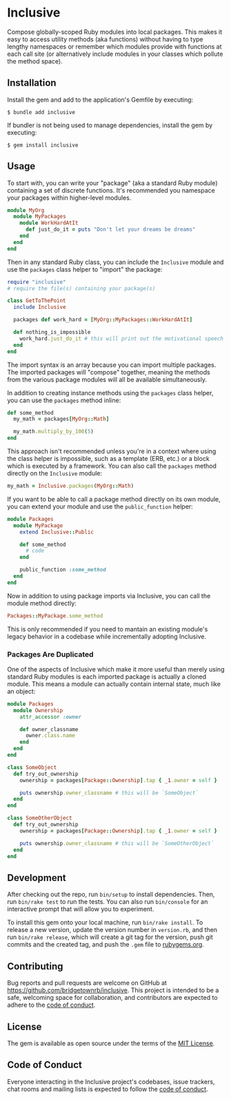 # Inclusive

Compose globally-scoped Ruby modules into local packages. This makes it easy to access utility methods (aka functions) without having to type lengthy namespaces or remember which modules provide with functions at each call site (or alternatively include modules in your classes which pollute the method space).

## Installation

Install the gem and add to the application's Gemfile by executing:

    $ bundle add inclusive

If bundler is not being used to manage dependencies, install the gem by executing:

    $ gem install inclusive

## Usage

To start with, you can write your "package" (aka a standard Ruby module) containing a set of discrete functions. It's recommended you namespace your packages within higher-level modules.

```ruby
module MyOrg
  module MyPackages
    module WorkHardAtIt
      def just_do_it = puts "Don't let your dreams be dreams"
    end
  end
end
```

Then in any standard Ruby class, you can include the `Inclusive` module and use the `packages` class helper to "import" the package:

```ruby
require "inclusive"
# require the file(s) containing your package(s)

class GetToThePoint
  include Inclusive

  packages def work_hard = [MyOrg::MyPackages::WorkHardAtIt]

  def nothing_is_impossible
    work_hard.just_do_it # this will print out the motivational speech
  end
end
```

The import syntax is an array because you can import multiple packages. The imported packages will "compose" together, meaning the methods from the various package modules will all be available simultaneously.

In addition to creating instance methods using the `packages` class helper, you can use the `packages` method inline:

```ruby
def some_method
  my_math = packages[MyOrg::Math]

  my_math.multiply_by_100(5)
end
```

This approach isn't recommended unless you're in a context where using the class helper is impossible, such as a template (ERB, etc.) or a block which is executed by a framework. You can also call the `packages` method directly on the `Inclusive` module:

```ruby
my_math = Inclusive.packages(MyOrg::Math)
```

If you want to be able to call a package method directly on its own module, you can extend your module and use the `public_function` helper:

```ruby
module Packages
  module MyPackage
    extend Inclusive::Public

    def some_method
      # code
    end

    public_function :some_method
  end
end
```

Now in addition to using package imports via Inclusive, you can call the module method directly:

```ruby
Packages::MyPackage.some_method
```

This is only recommended if you need to mantain an existing module's legacy behavior in a codebase while incrementally adopting Inclusive.

### Packages Are Duplicated

One of the aspects of Inclusive which make it more useful than merely using standard Ruby modules is each imported package is actually a cloned module. This means a module can actually contain internal state, much like an object:

```ruby
module Packages
  module Ownership
    attr_accessor :owner

    def owner_classname
      owner.class.name
    end
  end
end

class SomeObject
  def try_out_ownership
    ownership = packages[Package::Ownership].tap { _1.owner = self }

    puts ownership.owner_classname # this will be `SomeObject`
  end
end

class SomeOtherObject
  def try_out_ownership
    ownership = packages[Package::Ownership].tap { _1.owner = self }

    puts ownership.owner_classname # this will be `SomeOtherObject`
  end
end
```

## Development

After checking out the repo, run `bin/setup` to install dependencies. Then, run `bin/rake test` to run the tests. You can also run `bin/console` for an interactive prompt that will allow you to experiment.

To install this gem onto your local machine, run `bin/rake install`. To release a new version, update the version number in `version.rb`, and then run `bin/rake release`, which will create a git tag for the version, push git commits and the created tag, and push the `.gem` file to [rubygems.org](https://rubygems.org).

## Contributing

Bug reports and pull requests are welcome on GitHub at https://github.com/bridgetownrb/inclusive. This project is intended to be a safe, welcoming space for collaboration, and contributors are expected to adhere to the [code of conduct](https://github.com/bridgetownrb/inclusive/blob/main/CODE_OF_CONDUCT.md).

## License

The gem is available as open source under the terms of the [MIT License](https://opensource.org/licenses/MIT).

## Code of Conduct

Everyone interacting in the Inclusive project's codebases, issue trackers, chat rooms and mailing lists is expected to follow the [code of conduct](https://github.com/bridgetownrb/inclusive/blob/main/CODE_OF_CONDUCT.md).
